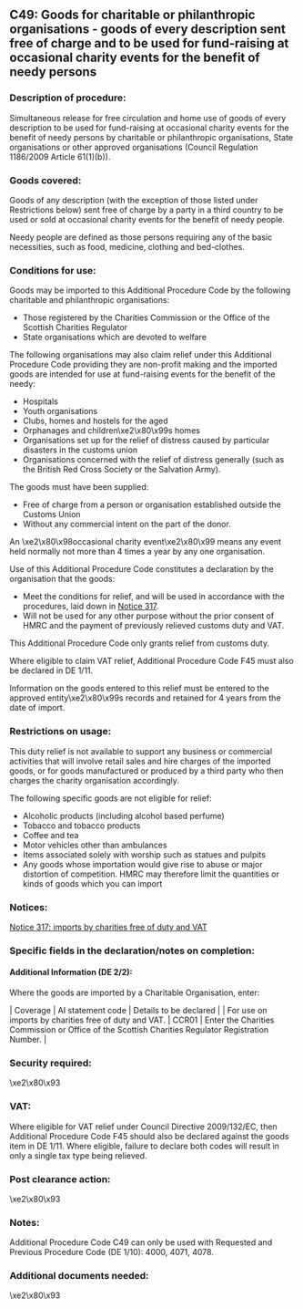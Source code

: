 C49: Goods for charitable or philanthropic organisations - goods of every description sent free of charge and to be used for fund-raising at occasional charity events for the benefit of needy persons
-------------------------------------------------------------------------------------------------------------------------------------------------------------------------------------------------------

### Description of procedure:

Simultaneous release for free circulation and home use of goods of every description to be used for fund-raising at occasional charity events for the benefit of needy persons by charitable or philanthropic organisations, State organisations or other approved organisations (Council Regulation 1186/2009 Article 61(1)(b)).

### Goods covered:

Goods of any description (with the exception of those listed under Restrictions below) sent free of charge by a party in a third country to be used or sold at occasional charity events for the benefit of needy people.

Needy people are defined as those persons requiring any of the basic necessities, such as food, medicine, clothing and bed-clothes.

### Conditions for use:

Goods may be imported to this Additional Procedure Code by the following charitable and philanthropic organisations:

 * Those registered by the Charities Commission or the Office of the Scottish Charities Regulator
 * State organisations which are devoted to welfare

The following organisations may also claim relief under this Additional Procedure Code providing they are non-profit making and the imported goods are intended for use at fund-raising events for the benefit of the needy:

 * Hospitals
 * Youth organisations
 * Clubs, homes and hostels for the aged
 * Orphanages and children\xe2\x80\x99s homes
 * Organisations set up for the relief of distress caused by particular disasters in the customs union
 * Organisations concerned with the relief of distress generally (such as the British Red Cross Society or the Salvation Army).

The goods must have been supplied:

 * Free of charge from a person or organisation established outside the Customs Union
 * Without any commercial intent on the part of the donor.

An \xe2\x80\x98occasional charity event\xe2\x80\x99 means any event held normally not more than 4 times a year by any one organisation.

Use of this Additional Procedure Code constitutes a declaration by the organisation that the goods:

 * Meet the conditions for relief, and will be used in accordance with the procedures, laid down in [Notice 317](https://www.gov.uk/government/publications/notice-317-imports-by-charities-free-of-duty-and-vat/notice-317-imports-by-charities-free-of-duty-and-vat).
 * Will not be used for any other purpose without the prior consent of HMRC and the payment of previously relieved customs duty and VAT.

This Additional Procedure Code only grants relief from customs duty.

Where eligible to claim VAT relief, Additional Procedure Code F45 must also be declared in DE 1/11.

Information on the goods entered to this relief must be entered to the approved entity\xe2\x80\x99s records and retained for 4 years from the date of import.

### Restrictions on usage:

This duty relief is not available to support any business or commercial activities that will involve retail sales and hire charges of the imported goods, or for goods manufactured or produced by a third party who then charges the charity organisation accordingly.

The following specific goods are not eligible for relief:

 * Alcoholic products (including alcohol based perfume)
 * Tobacco and tobacco products
 * Coffee and tea
 * Motor vehicles other than ambulances
 * Items associated solely with worship such as statues and pulpits
 * Any goods whose importation would give rise to abuse or major distortion of competition. HMRC may therefore limit the quantities or kinds of goods which you can import

### Notices:

[Notice 317: imports by charities free of duty and VAT](https://www.gov.uk/government/publications/notice-317-imports-by-charities-free-of-duty-and-vat/notice-317-imports-by-charities-free-of-duty-and-vat)

### Specific fields in the declaration/notes on completion:

#### Additional Information (DE 2/2):

Where the goods are imported by a Charitable Organisation, enter:



  |  Coverage |  AI statement code |  Details to be declared | 
   |  For use on imports by charities free of duty and VAT. |  CCR01 |  Enter the Charities Commission or Office of the Scottish Charities Regulator Registration Number. | 
 
### Security required:

\xe2\x80\x93

### VAT:

Where eligible for VAT relief under Council Directive 2009/132/EC, then Additional Procedure Code F45 should also be declared against the goods item in DE 1/11. Where eligible, failure to declare both codes will result in only a single tax type being relieved.

### Post clearance action:

\xe2\x80\x93

### Notes:

Additional Procedure Code C49 can only be used with Requested and Previous Procedure Code (DE 1/10): 4000, 4071, 4078.

### Additional documents needed:

\xe2\x80\x93

